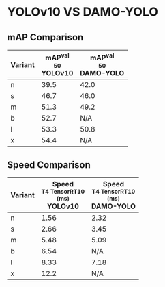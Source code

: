---
---
# YOLOv10 VS DAMO-YOLO

## mAP Comparison

| **Variant** | <center><span style='width: 400px;'>**mAP<sup>val<br>50**<br>**YOLOv10**</span></center> | <center><span style='width: 400px;'>**mAP<sup>val<br>50**<br>**DAMO-YOLO**</span></center> |
|----|----------------------------------|------------------------------------|
| n | 39.5 | 42.0 |
| s | 46.7 | 46.0 |
| m | 51.3 | 49.2 |
| b | 52.7 | N/A |
| l | 53.3 | 50.8 |
| x | 54.4 | N/A |

## Speed Comparison

| **Variant** | <center><span style='width: 200px;'>**Speed**<br><sup>T4 TensorRT10<br>(ms)</sup><br>**YOLOv10**</span></center> | <center><span style='width: 200px;'>**Speed**<br><sup>T4 TensorRT10<br>(ms)</sup><br>**DAMO-YOLO**</span></center> |
|---------|-----------------------|-----------------------|
| n | 1.56 | 2.32 |
| s | 2.66 | 3.45 |
| m | 5.48 | 5.09 |
| b | 6.54 | N/A |
| l | 8.33 | 7.18 |
| x | 12.2 | N/A |
